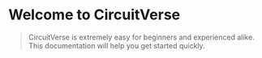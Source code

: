 # Welcome to CircuitVerse

> CircuitVerse is extremely easy for beginners and experienced alike. This documentation will help you get started quickly.

<p style="text-align:center>
          <iframe width="600px" height="400px" src="https://circuitverse.org/simulator/embed/701" id="projectPreview" scrolling="no" webkitAllowFullScreen mozAllowFullScreen allowFullScreen> </iframe>
  </p>

